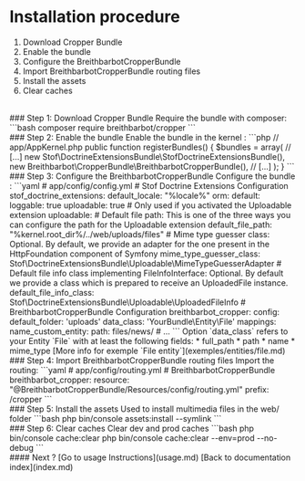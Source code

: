 # Installation procedure
1. Download Cropper Bundle
2. Enable the bundle
3. Configure the BreithbarbotCropperBundle
4. Import BreithbarbotCropperBundle routing files
5. Install the assets
6. Clear caches
<br>
### Step 1: Download Cropper Bundle
Require the bundle with composer:
```bash
composer require breithbarbot/cropper
```
<br>
### Step 2: Enable the bundle
Enable the bundle in the kernel :
```php
// app/AppKernel.php
public function registerBundles()
{
    $bundles = array(
        // [...]
        new Stof\DoctrineExtensionsBundle\StofDoctrineExtensionsBundle(),
        new Breithbarbot\CropperBundle\BreithbarbotCropperBundle(),
        // [...]
    );
}
```
<br>
### Step 3: Configure the BreithbarbotCropperBundle
Configure the bundle :
```yaml
# app/config/config.yml
# Stof Doctrine Extensions Configuration
stof_doctrine_extensions:
    default_locale: "%locale%"
    orm:
        default:
            loggable:    true
            uploadable:  true
    # Only used if you activated the Uploadable extension
    uploadable:
        # Default file path: This is one of the three ways you can configure the path for the Uploadable extension
        default_file_path: "%kernel.root_dir%/../web/uploads/files"
        # Mime type guesser class: Optional. By default, we provide an adapter for the one present in the HttpFoundation component of Symfony
        mime_type_guesser_class: Stof\DoctrineExtensionsBundle\Uploadable\MimeTypeGuesserAdapter
        # Default file info class implementing FileInfoInterface: Optional. By default we provide a class which is prepared to receive an UploadedFile instance.
        default_file_info_class: Stof\DoctrineExtensionsBundle\Uploadable\UploadedFileInfo
# BreithbarbotCropperBundle Configuration
breithbarbot_cropper:
    config:
        default_folder: 'uploads'
        data_class: 'YourBundle\Entity\File'
    mappings:
        name_custom_entity:
            path: files/news/
        # ...
```
Option `data_class` refers to your Entity `File` with at least the following fields:
* full_path
* path
* name
* mime_type
[More info for exemple `File entity`](exemples/entities/file.md)
<br>
### Step 4: Import BreithbarbotCropperBundle routing files
Import the routing:
```yaml
# app/config/routing.yml
# BreithbarbotCropperBundle
breithbarbot_cropper:
    resource: "@BreithbarbotCropperBundle/Resources/config/routing.yml"
    prefix:   /cropper
```
<br>
### Step 5: Install the assets
Used to install multimedia files in the web/ folder
```bash
php bin/console assets:install --symlink
```
<br>
### Step 6: Clear caches
Clear dev and prod caches
```bash
php bin/console cache:clear
php bin/console cache:clear --env=prod --no-debug
```
<br>
#### Next ?
[Go to usage Instructions](usage.md)
[Back to documentation index](index.md)
